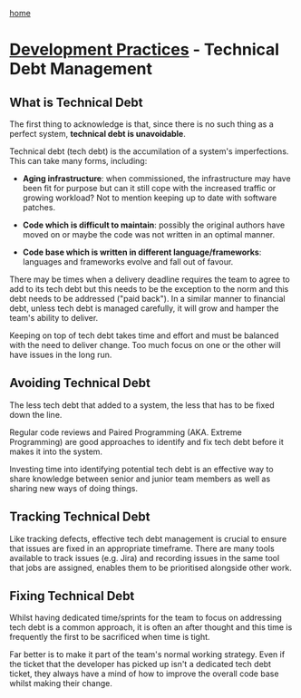 [home](../README.md)
# [Development Practices](README.md) - Technical Debt Management


## What is Technical Debt

The first thing to acknowledge is that, since there is no such thing as a perfect system, **technical debt is unavoidable**.

Technical debt (tech debt) is the accumilation of a system's imperfections. This can take many forms, including:

* **Aging infrastructure**: when commissioned, the infrastructure may have been fit for purpose but can it still cope with the increased traffic or growing workload? Not to mention keeping up to date with software patches.

* **Code which is difficult to maintain**: possibly the original authors have moved on or maybe the code was not written in an optimal manner.

* **Code base which is written in different language/frameworks**: languages and frameworks evolve and fall out of favour.

There may be times when a delivery deadline requires the team to agree to add to its tech debt but this needs to be the exception to the norm and this debt needs to be addressed ("paid back"). In a similar manner to financial debt, unless tech debt is managed carefully, it will grow and hamper the team's ability to deliver.

Keeping on top of tech debt takes time and effort and must be balanced with the need to deliver change. Too much focus on one or the other will have issues in the long run.

## Avoiding Technical Debt

The less tech debt that added to a system, the less that has to be fixed down the line.

Regular code reviews and Paired Programming (AKA. Extreme Programming) are good approaches to identify and fix tech debt before it makes it into the system.

Investing time into identifying potential tech debt is an effective way to share knowledge between senior and junior team members as well as sharing new ways of doing things.

## Tracking Technical Debt

Like tracking defects, effective tech debt management is crucial to ensure that issues are fixed in an appropriate timeframe. There are many tools available to track issues (e.g. Jira) and recording issues in the same tool that jobs are assigned, enables them to be prioritised alongside other work.

## Fixing Technical Debt

Whilst having dedicated time/sprints for the team to focus on addressing tech debt is a common approach, it is often an after thought and this time is frequently the first to be sacrificed when time is tight.

Far better is to make it part of the team's normal working strategy. Even if the ticket that the developer has picked up isn't a dedicated tech debt ticket, they always have a mind of how to improve the overall code base whilst making their change.
